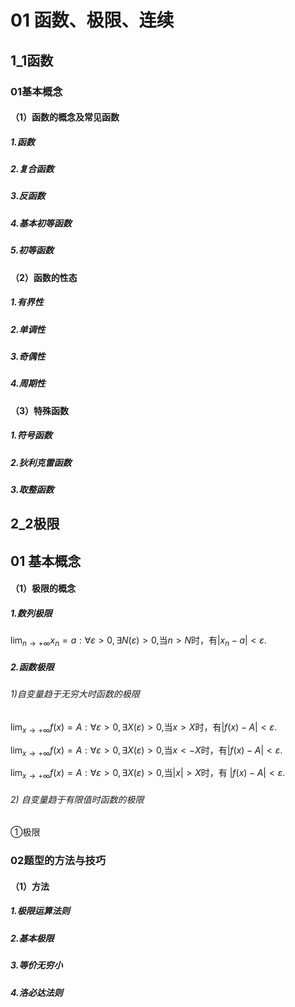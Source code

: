 # 01 函数、极限、连续

## 1_1函数

### 01基本概念

#### （1）函数的概念及常见函数

##### 1.函数

##### 2.复合函数

##### 3.反函数

##### 4.基本初等函数

##### 5.初等函数

#### （2）函数的性态

##### 1.有界性

##### 2.单调性

##### 3.奇偶性

##### 4.周期性

#### （3）特殊函数

##### 1.符号函数

##### 2.狄利克雷函数

##### 3.取整函数

## 2_2极限

## 01 基本概念

#### （1）极限的概念

##### 1.数列极限

$\displaystyle\lim_{n\rightarrow +\infty}x_{n}=a: \forall \varepsilon > 0,\exists N(\varepsilon)>0,$当$n>N$时，有$\left | x_{n}-a \right|<\varepsilon.$

##### 2.函数极限

###### 1)自变量趋于无穷大时函数的极限

$\displaystyle\lim_{x \rightarrow +\infty} f(x)=A: \forall \varepsilon>0,\exists X(\varepsilon)>0,$当$x>X$时，有$|f(x)-A|< \varepsilon.$

$\displaystyle\lim_{x \rightarrow +\infty} f(x)=A: \forall \varepsilon>0,\exists X(\varepsilon)>0,$当$x<-X$时，有$|f(x)-A|< \varepsilon.$

$\displaystyle\lim_{x \rightarrow +\infty} f(x)=A: \forall \varepsilon>0,\exists X(\varepsilon)>0,$当$|x|>X$时，有 $|f(x)-A|< \varepsilon.$

###### 2) 自变量趋于有限值时函数的极限

①极限

### 02题型的方法与技巧

#### （1）方法

##### 1.极限运算法则

##### 2.基本极限

##### 3.等价无穷小

##### 4.洛必达法则

